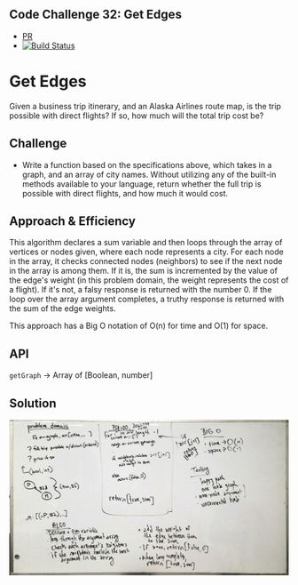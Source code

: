 ## Code Challenge 32: Get Edges
* [PR](https://github.com/charmedsatyr-401-advanced-javascript/data-structures-and-algorithms/pull/27)
* [![Build Status](https://travis-ci.org/charmedsatyr-401-advanced-javascript/data-structures-and-algorithms.svg?branch=get-edges)](https://travis-ci.org/charmedsatyr-401-advanced-javascript/data-structures-and-algorithms)


# Get Edges
Given a business trip itinerary, and an Alaska Airlines route map, is the trip possible with direct flights? If so, how much will the total trip cost be?

## Challenge
* Write a function based on the specifications above, which takes in a graph, and an array of city names. Without utilizing any of the built-in methods available to your language, return whether the full trip is possible with direct flights, and how much it would cost.

## Approach & Efficiency
This algorithm declares a sum variable and then loops through the array of vertices or nodes given, where each node represents a city. For each node in the array, it checks connected nodes (neighbors) to see if the next node in the array is among them. If it is, the sum is incremented by the value of the edge's weight (in this problem domain, the weight represents the cost of a flight). If it's not, a falsy response is returned with the number 0. If the loop over the array argument completes, a truthy response is returned with the sum of the edge weights.

This approach has a Big O notation of O(n) for time and O(1) for space.

## API
`getGraph` -> Array of [Boolean, number]

## Solution
![whiteboard](../../assets/get-edges.jpg)
